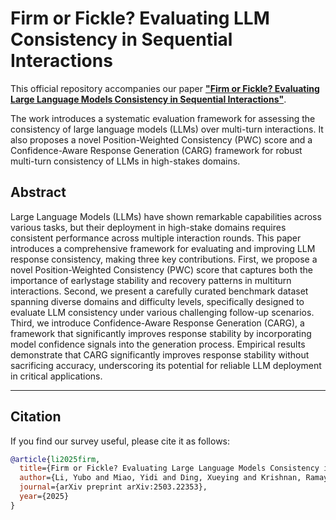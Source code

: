 # Firm or Fickle? Evaluating LLM Consistency in Sequential Interactions

This official repository accompanies our paper [**"Firm or Fickle? Evaluating Large Language Models Consistency in Sequential Interactions"**](arxiv.org/abs/2503.22353). 

The work introduces a systematic evaluation framework for assessing the consistency of large language models (LLMs) over multi-turn interactions. It also proposes a novel Position-Weighted Consistency (PWC) score and a Confidence-Aware Response Generation (CARG) framework for robust multi-turn consistency of LLMs in high-stakes domains.



## Abstract

Large Language Models (LLMs) have shown remarkable capabilities across various tasks, but their deployment in high-stake domains requires consistent performance across multiple interaction rounds. This paper introduces a comprehensive framework for evaluating and improving LLM response consistency, making three key contributions. First, we propose a novel Position-Weighted Consistency (PWC) score that captures both the importance of earlystage stability and recovery patterns in multiturn interactions. Second, we present a carefully curated benchmark dataset spanning diverse domains and difficulty levels, specifically designed to evaluate LLM consistency under various challenging follow-up scenarios. Third, we introduce Confidence-Aware Response Generation (CARG), a framework that significantly improves response stability by incorporating model confidence signals into the generation process. Empirical results demonstrate that CARG significantly improves response stability without sacrificing accuracy, underscoring its potential for reliable LLM deployment in critical applications.


---
## Citation

If you find our survey useful, please cite it as follows:

```bibtex
@article{li2025firm,
  title={Firm or Fickle? Evaluating Large Language Models Consistency in Sequential Interactions},
  author={Li, Yubo and Miao, Yidi and Ding, Xueying and Krishnan, Ramayya and Padman, Rema},
  journal={arXiv preprint arXiv:2503.22353},
  year={2025}
}
